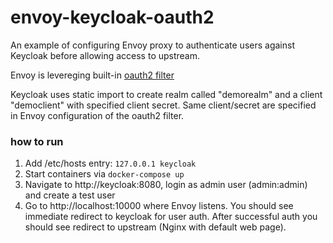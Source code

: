 # envoy-keycloak-oauth2

An example of configuring Envoy proxy to authenticate users against Keycloak before allowing access to upstream.

Envoy is levereging built-in [oauth2 filter](https://www.envoyproxy.io/docs/envoy/latest/configuration/http/http_filters/oauth2_filter)

Keycloak uses static import to create realm called "demorealm" and a client "democlient" with specified client secret. Same client/secret are specified in Envoy configuration of the oauth2 filter.

### how to run

1. Add /etc/hosts entry: `127.0.0.1 keycloak`
1. Start containers via `docker-compose up`
1. Navigate to http://keycloak:8080, login as admin user (admin:admin) and create a test user
1. Go to http://localhost:10000 where Envoy listens. You should see immediate redirect to keycloak for user auth. After successful auth you should see redirect to upstream (Nginx with default web page).

